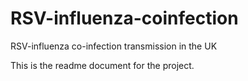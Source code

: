 # RSV-influenza-coinfection
RSV-influenza co-infection transmission in the UK

This is the readme document for the project. 
